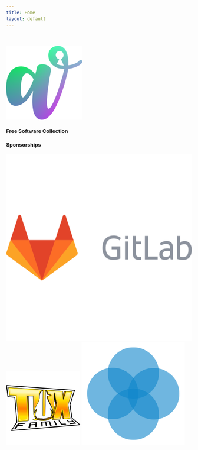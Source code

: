 ```yaml
---
title: Home
layout: default
---
```


<div class="section no-pad-bot">
	<div class="container" id="greetings">
		<br/><br/>
		<div class="row center">
			<img src="img/logo-512px.png" style="max-height: 200px; width: auto;" alt="AuroraFOSS"/>
			<h4 class="header col s12 light grey-text text-lighten-1">Free Software Collection</h4>
		</div>
	</div>
</div>

<div class="col s12" id="cards">
	<div class="section no-pad-bot">
		<div class="container" id="greetings">
			<div class="row center">
				<h4 class="header col s12 light">Sponsorships</h4>
				<div class="carousel" style="height: 175px">
					<a class="carousel-item" href="//gitlab.com/"><img src="/img/logo-sponsor_gitlab.png"></a>
					<a class="carousel-item" href="//tuxfamily.org/"><img src="/img/logo-sponsor_tuxfamily.png"></a>
					<a class="carousel-item" href="//migadu.com/"><img src="/img/logo-sponsor_migadu.png"></a>
				</div>
				<script>
					$(document).ready(function(){
						$('.carousel').carousel();
					});
				</script>
			</div>
		</div>
	</div>
</div>